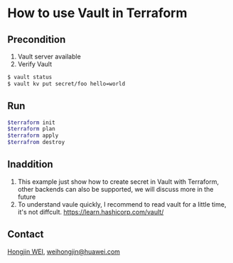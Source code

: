 
# How to use Vault in Terraform

## Precondition
1. Vault server available<br> 
2. Verify Vault 
```bash
$ vault status
$ vault kv put secret/foo hello=world
```

## Run 
```bash
$terraform init
$terraform plan
$terraform apply
$terrafrom destroy
```
## Inaddition
1. This example just show how to create secret in Vault with Terraform, other backends can also be supported, we will discuss more in the future 
2. To understand vaule quickly, I recommend to read vault for a little time, it's not diffcult.
https://learn.hashicorp.com/vault/

## Contact
[Hongjin WEI](https://github.com/weihj1999), weihongjin@huawei.com
